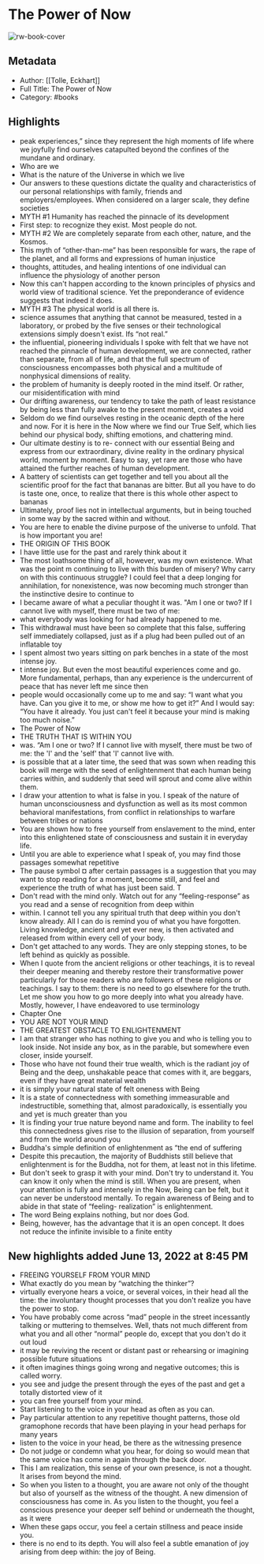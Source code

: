 # The Power of Now

![rw-book-cover](https://readwise-assets.s3.amazonaws.com/static/images/default-book-icon-7.09749d3efd49.png)

## Metadata
- Author: [[Tolle, Eckhart]]
- Full Title: The Power of Now
- Category: #books

## Highlights
- peak experiences,” since they represent the high moments of life where we joyfully find ourselves catapulted beyond the confines of the mundane and ordinary.
- Who are we
- What is the nature of the Universe in which we live
- Our answers to these questions dictate the quality and characteristics of our personal relationships with family, friends and employers/employees. When considered on a larger scale, they define societies
- MYTH #1 Humanity has reached the pinnacle of its development
- First step: to recognize they exist. Most people do not.
- MYTH #2 We are completely separate from each other, nature, and the Kosmos.
- This myth of “other-than-me” has been responsible for wars, the rape of the planet, and all forms and expressions of human injustice
- thoughts, attitudes, and healing intentions of one individual can influence the physiology of another person
- Now this can't happen according to the known principles of physics and world view of traditional science. Yet the preponderance of evidence suggests that indeed it does.
- MYTH #3 The physical world is all there is.
- science assumes that anything that cannot be measured, tested in a laboratory, or probed by the five senses or their technological extensions simply doesn't exist. Ifs “not real.”
- the influential, pioneering individuals I spoke with felt that we have not reached the pinnacle of human development, we are connected, rather than separate, from all of life, and that the full spectrum of consciousness encompasses both physical and a multitude of nonphysical dimensions of reality.
- the problem of humanity is deeply rooted in the mind itself. Or rather, our misidentification with mind
- Our drifting awareness, our tendency to take the path of least resistance by being less than fully awake to the present moment, creates a void
- Seldom do we find ourselves resting in the oceanic depth of the here and now. For it is here in the Now where we find our True Self, which lies behind our physical body, shifting emotions, and chattering mind.
- Our ultimate destiny is to re- connect with our essential Being and express from our extraordinary, divine reality in the ordinary physical world, moment by moment. Easy to say, yet rare are those who have attained the further reaches of human development.
- A battery of scientists can get together and tell you about all the scientific proof for the fact that bananas are bitter. But all you have to do is taste one, once, to realize that there is this whole other aspect to bananas
- Ultimately, proof lies not in intellectual arguments, but in being touched in some way by the sacred within and without.
- You are here to enable the divine purpose of the universe to unfold. That is how important you are!
- THE ORIGIN OF THIS BOOK
- I have little use for the past and rarely think about it
- The most loathsome thing of all, however, was my own existence. What was the point m continuing to live with this burden of misery? Why carry on with this continuous struggle? I could feel that a deep longing for annihilation, for nonexistence, was now becoming much stronger than the instinctive desire to continue to
- I became aware of what a peculiar thought it was. "Am I one or two? If I cannot live with myself, there must be two of me:
- what everybody was looking for had already happened to me.
- This withdrawal must have been so complete that this false, suffering self immediately collapsed, just as if a plug had been pulled out of an inflatable toy
- I spent almost two years sitting on park benches in a state of the most intense joy.
- t intense joy.
  But even the most beautiful experiences come and go. More fundamental, perhaps, than any experience is the undercurrent of peace that has never left me since then
- people would occasionally come up to me and say: “I want what you have. Can you give it to me, or show me how to get it?” And I would say: “You have it already. You just can't feel it because your mind is making too much noise.”
- The Power of Now
- THE TRUTH THAT IS WITHIN YOU
- was. “Am I one or two? If I cannot live with myself, there must be two of me: the 'I' and the 'self' that 'I' cannot live with.
- is possible that at a later time, the seed that was sown when reading this book will merge with the seed of enlightenment that each human being carries within, and suddenly that seed will sprout and come alive within them.
- I draw your attention to what is false in you. I speak of the nature of human unconsciousness and dysfunction as well as its most common behavioral manifestations, from conflict in relationships to warfare between tribes or nations
- You are shown how to free yourself from enslavement to the mind, enter into this enlightened state of consciousness and sustain it in everyday life.
- Until you are able to experience what I speak of, you may find those passages somewhat repetitive
- The pause symbol ¤ after certain passages is a suggestion that you may want to stop reading for a moment, become still, and feel and experience the truth of what has just been said. T
- Don't read with the mind only. Watch out for any “feeling-response” as you read and a sense of recognition from deep within
- within. I cannot tell you any spiritual truth that deep within you don't know already. All I can do is remind you of what you have forgotten. Living knowledge, ancient and yet ever new, is then activated and released from within every cell of your body.
- Don't get attached to any words. They are only stepping stones, to be left behind as quickly as possible.
- When I quote from the ancient religions or other teachings, it is to reveal their deeper meaning and thereby restore their transformative power particularly for those readers who are followers of these religions or teachings. I say to them: there is no need to go elsewhere for the truth. Let me show you how to go more deeply into what you already have.
  Mostly, however, I have endeavored to use terminology
- Chapter One
- YOU ARE NOT YOUR MIND
- THE GREATEST OBSTACLE TO ENLIGHTENMENT
- I am that stranger who has nothing to give you and who is telling you to look inside. Not inside any box, as in the parable, but somewhere even closer, inside yourself.
- Those who have not found their true wealth, which is the radiant joy of Being and the deep, unshakable peace that comes with it, are beggars, even if they have great material wealth
- it is simply your natural state of felt oneness with Being
- It is a state of connectedness with something immeasurable and indestructible, something that, almost paradoxically, is essentially you and yet is much greater than you
- It is finding your true nature beyond name and form. The inability to feel this connectedness gives rise to the illusion of separation, from yourself and from the world around you
- Buddha's simple definition of enlightenment as “the end of suffering
- Despite this precaution, the majority of Buddhists still believe that enlightenment is for the Buddha, not for them, at least not in this lifetime.
- But don't seek to grasp it with your mind. Don't try to understand it. You can know it only when the mind is still. When you are present, when your attention is fully and intensely in the Now, Being can be felt, but it can never be understood mentally. To regain awareness of Being and to abide in that state of “feeling- realization” is enlightenment.
- The word Being explains nothing, but nor does God.
- Being, however, has the advantage that it is an open concept. It does not reduce the infinite invisible to a finite entity
## New highlights added June 13, 2022 at 8:45 PM
- FREEING YOURSELF FROM YOUR MIND
- What exactly do you mean by “watching the thinker”?
- virtually everyone hears a voice, or several voices, in their head all the time: the involuntary thought processes that you don't realize you have the power to stop.
- You have probably come across “mad” people in the street incessantly talking or muttering to themselves. Well, thats not much different from what you and all other “normal” people do, except that you don't do it out loud
- it may be reviving the recent or distant past or rehearsing or imagining possible future situations
- it often imagines things going wrong and negative outcomes; this is called worry.
- you see and judge the present through the eyes of the past and get a totally distorted view of it
- you can free yourself from your mind.
- Start listening to the voice in your head as often as you can.
- Pay particular attention to any repetitive thought patterns, those old gramophone records that have been playing in your head perhaps for many years
- listen to the voice in your head, be there as the witnessing presence
- Do not judge or condemn what you hear, for doing so would mean that the same voice has come in again through the back door.
- This I am realization, this sense of your own presence, is not a thought. It arises from beyond the mind.
- So when you listen to a thought, you are aware not only of the thought but also of yourself as the witness of the thought. A new dimension of consciousness has come in. As you listen to the thought, you feel a conscious presence your deeper self behind or underneath the thought, as it were
- When these gaps occur, you feel a certain stillness and peace inside you.
- there is no end to its depth. You will also feel a subtle emanation of joy arising from deep within: the joy of Being.
